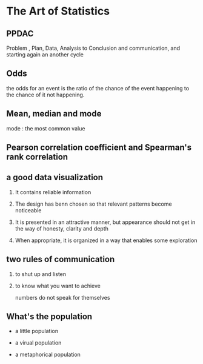 # The Art of Statistics

## PPDAC

Problem , Plan, Data, Analysis to Conclusion and communication, and starting again an another cycle

## Odds

the odds for an event is the ratio of the chance of the event happening to the chance of it not happening.

## Mean, median and mode

mode : the most common value

## Pearson correlation coefficient and Spearman's rank correlation

## a good data visualization

1. It contains reliable information

1. The design has benn chosen so that relevant patterns become noticeable

1. It is presented in an attractive manner, but appearance should not get in the way of honesty, clarity and depth

1. When appropriate, it is organized in a way that enables some exploration

## two rules of communication

1. to shut up and listen

1. to know what you want to achieve 
    
    numbers do not speak for themselves

## What's the population

* a little population

* a virual population

* a metaphorical population

